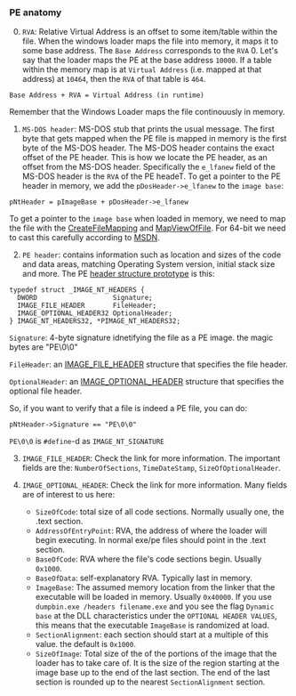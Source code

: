 ### PE anatomy
0. `RVA`: Relative Virtual Address is an offset to some item/table within the
file. When the windows loader maps the file into memory, it maps it to some base
address. The `Base Address` corresponds to the `RVA` 0. Let's say that the loader
maps the PE at the base address `10000`. If a table within the memory map is at
`Virtual Address` (i.e. mapped at that address) at `10464`, then the `RVA` of that
table is `464`.

`Base Address + RVA = Virtual Address (in runtime)`

Remember that the Windows Loader maps the file continouusly in memory.

1. `MS-DOS header`: MS-DOS stub that prints the usual message. The first byte that
gets mapped when the PE file is mapped in memory is the first byte of the MS-DOS
header. The MS-DOS header contains the exact offset of the PE header. This is
how we locate the PE header, as an offset from the MS-DOS header. Specifically
the `e_lfanew` field of the MS-DOS header is the `RVA` of the PE headeT.
To get a pointer to the PE header in memory, we add the `pDosHeader->e_lfanew` 
to the `image base`:

`pNtHeader = pImageBase + pDosHeader->e_lfanew`

To get a pointer to the `image base` when loaded in memory, we need to map the
file with the [CreateFileMapping][2] and [MapViewOfFile][3]. For 64-bit we need
to cast this carefully according to [MSDN][4].

2. `PE header`: contains information such as location and sizes of the code and
data areas, matching Operating System version, initial stack size and more.
The PE [header structure prototype][1] is this:
```
typedef struct _IMAGE_NT_HEADERS {
  DWORD                   Signature;
  IMAGE_FILE_HEADER       FileHeader;
  IMAGE_OPTIONAL_HEADER32 OptionalHeader;
} IMAGE_NT_HEADERS32, *PIMAGE_NT_HEADERS32;
```

`Signature`: 4-byte signature idnetifying the file as a PE image. the magic
bytes are "PE\0\0"

`FileHeader`: an [IMAGE_FILE_HEADER] structure that specifies the file header.

`OptionalHeader`: an [IMAGE_OPTIONAL_HEADER] structure that specifies the
optional file header.

So, if you want to verify that a file is indeed a PE file, you can do:

`pNtHeader->Signature == "PE\0\0"`

`PE\0\0` is `#define`-d as `IMAGE_NT_SIGNATURE`

3. `IMAGE_FILE_HEADER`: Check the link for more information. The important
fields are the: `NumberOfSections`, `TimeDateStamp`, `SizeOfOptionalHeader`.

4. `IMAGE_OPTIONAL_HEADER`: Check the link for more information. Many fields are
of interest to us here:
    * `SizeOfCode`: total size of all code sections. Normally usually one, the
    .text section.
    * `AddressOfEntryPoint`: RVA, the address of where the loader will begin
    executing. In normal exe/pe files should point in the .text section.
    * `BaseOfCode`: RVA where the file's code sections begin. Usually `0x1000`.
    * `BaseOfData`: self-explanatory RVA. Typically last in memory.
    * `ImageBase`: The assumed memory location from the linker that the
    executable will be loaded in memory. Usually `0x40000`. If you use
    `dumpbin.exe /headers filename.exe` and you see the flag `Dynamic base` at
    the DLL characteristics under the `OPTIONAL HEADER VALUES`, this means that
    the executable `ImageBase` is randomized at load.
    * `SectionAlignment`: each section should start at a multiple of this value.
    the default is `0x1000`.
    * `SizeOfImage`: Total size of the of the portions of the image that the
    loader has to take care of. It is the size of the region starting at the
    image base up to the end of the last section. The end of the last section is
    rounded up to the nearest `SectionAlignment` section.


[1]: https://docs.microsoft.com/en-gb/windows/desktop/api/winnt/ns-winnt-_image_nt_headers (IMAGE_NT_HEADERS)
[IMAGE_FILE_HEADER]: https://docs.microsoft.com/en-gb/windows/desktop/api/winnt/ns-winnt-_image_file_header
[IMAGE_OPTIONAL_HEADER]: https://docs.microsoft.com/en-gb/windows/desktop/api/winnt/ns-winnt-_image_optional_header
[2]: https://docs.microsoft.com/en-us/windows/desktop/api/winbase/nf-winbase-createfilemappinga
[3]: https://docs.microsoft.com/en-us/windows/desktop/api/memoryapi/nf-memoryapi-mapviewoffile
[4]: https://docs.microsoft.com/en-us/windows/desktop/winprog64/rules-for-using-pointers
